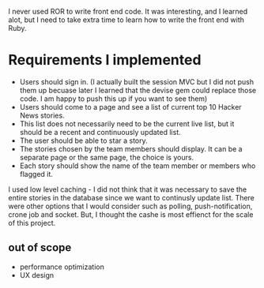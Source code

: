 I never used ROR to write front end code. It was interesting, and I learned alot, but I need to take extra time to learn how to write the front end with Ruby.

# Requirements I implemented
* Users should sign in. (I actually built the session MVC but I did not push them up becuase later I learned that the devise gem could replace those code. I am happy to push this up if you want to see them)
* Users should come to a page and see a list of current top 10 Hacker News stories.
* This list does not necessarily need to be the current live list, but it should be a recent and continuously updated list.
* The user should be able to star a story.
* The stories chosen by the team members should display. It can be a separate page or the same page, the choice is yours.
* Each story should show the name of the team member or members who flagged it.

I used low level caching - I did not think that it was necessary to save the entire stories in the database since we want to continusly update list. There were other options that I would consider such as polling, push-notification, crone job and socket. But, I thought the cashe is most effienct for the scale of this project.

## out of scope
* performance optimization
* UX design
